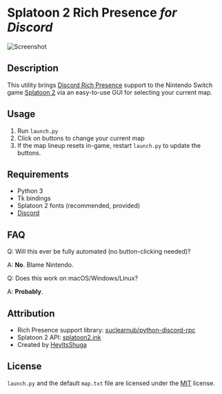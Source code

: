 # Splatoon 2 Rich Presence *for Discord*

![Screenshot](https://i.imgur.com/hPsYhN8.png)

## Description
This utility brings [Discord Rich Presence](https://discordapp.com/rich-presence) support to the Nintendo Switch game [Splatoon 2](https://www.nintendo.com/games/detail/splatoon-2-switch) via an easy-to-use GUI for selecting your current map.

## Usage
1. Run `launch.py`
2. Click on buttons to change your current map
3. If the map lineup resets in-game, restart `launch.py` to update the buttons.

## Requirements
- Python 3
- Tk bindings
- Splatoon 2 fonts (recommended, provided)
- [Discord](https://discordapp.com)

## FAQ
Q: Will this ever be fully automated (no button-clicking needed)?

A: **No**. Blame Nintendo.

Q: Does this work on macOS/Windows/Linux?

A: **Probably**.

## Attribution
- Rich Presence support library: [suclearnub/python-discord-rpc](https://github.com/suclearnub/python-discord-rpc/)
- Splatoon 2 API: [splatoon2.ink](https://splatoon2.ink/)
- Created by [HeyItsShuga](https://shuga.co)

## License
`launch.py` and the default `map.txt` file are licensed under the [MIT](https://www.tldrlegal.com/l/mit) license.
